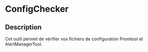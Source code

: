 # ConfigChecker

## Description

Cet outil permet de vérifier vos fichiers de configuration Promtool et AlertManagerTool.

